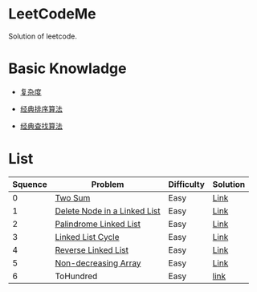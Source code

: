# LeetCodeMe

Solution of leetcode.

# Basic Knowladge

- [复杂度](https://github.com/PleaseCallMeCoder/LeetCodeMe/blob/master/Basic%20Knowledge/%E5%A4%8D%E6%9D%82%E5%BA%A6.md)

- [经典排序算法](https://github.com/PleaseCallMeCoder/LeetCodeMe/blob/master/Basic%20Knowledge/%E7%BB%8F%E5%85%B8%E6%8E%92%E5%BA%8F%E7%AE%97%E6%B3%95.md)

- [经典查找算法](https://github.com/PleaseCallMeCoder/LeetCodeMe/blob/master/Basic%20Knowledge/%E7%BB%8F%E5%85%B8%E6%9F%A5%E6%89%BE%E7%AE%97%E6%B3%95.md)

# List

| Squence | Problem                                  | Difficulty | Solution                                 |
| ------- | ---------------------------------------- | ---------- | ---------------------------------------- |
| 0       | [Two Sum](https://leetcode.com/problems/two-sum/description/) | Easy       | [Link](https://github.com/PleaseCallMeCoder/LeetCodeMe/blob/master/Solution/TwoSum.md) |
| 1       | [Delete Node in a Linked List](https://leetcode.com/problems/delete-node-in-a-linked-list/description/) | Easy       | [Link](https://github.com/PleaseCallMeCoder/LeetCodeMe/blob/master/Solution/DeleteNode.md) |
| 2       | [Palindrome Linked List](https://leetcode.com/problems/palindrome-linked-list/description/) | Easy       | [Link](https://github.com/PleaseCallMeCoder/LeetCodeMe/blob/master/Solution/PalindromeLinkedList.md) |
| 3       | [Linked List Cycle](https://leetcode.com/problems/linked-list-cycle/description/) | Easy       | [Link](https://github.com/PleaseCallMeCoder/LeetCodeMe/blob/master/Solution/LinkedListCycle.md) |
| 4       | [ Reverse Linked List](https://leetcode.com/problems/reverse-linked-list/description/) | Easy       | [Link](https://github.com/PleaseCallMeCoder/LeetCodeMe/blob/master/Solution/ReverseLinkedList.md) |
| 5       | [ Non-decreasing Array](https://leetcode.com/problems/non-decreasing-array/description/) | Easy       | [Link](https://github.com/PleaseCallMeCoder/LeetCodeMe/blob/master/Solution/Non-decreasingArray.md) |
| 6       | ToHundred                                | Easy       | [link](https://github.com/PleaseCallMeCoder/LeetCodeMe/blob/master/Solution/ToHundred.md) |

